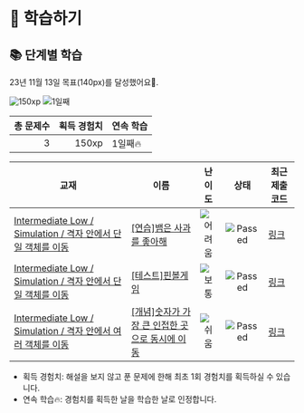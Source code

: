 # 📖 학습하기

## 📚 단계별 학습
23년 11월 13일 목표(140px)를 달성했어요🥳.

![150xp](https://img.shields.io/badge/EXP-150xp-%235cb85c.svg?for-the-badge)
![1일째](https://img.shields.io/badge/연속학습-1일째-%23E34F26.svg?for-the-badge)

|총 문제수|획득 경험치|연속 학습|
|---:|---:|---|
3|150xp|1일째🔥|

|교재|이름|난이도|상태|최근 제출 코드|
|---|---|:---:|:---:|---|
|[Intermediate Low / Simulation / 격자 안에서 단일 객체를 이동](https://www.codetree.ai/missions?missionId=2)|[[연습]뱀은 사과를 좋아해](https://www.codetree.ai/missions/2/problems/snake-loves-apples)|![어려움][hard]|![Passed][passed]|[링크](https://github.com/yungwangoh/codetree-TILs/blob/main/231113/%EB%B1%80%EC%9D%80%20%EC%82%AC%EA%B3%BC%EB%A5%BC%20%EC%A2%8B%EC%95%84%ED%95%B4/snake-loves-apples.java)|
|[Intermediate Low / Simulation / 격자 안에서 단일 객체를 이동](https://www.codetree.ai/missions?missionId=2)|[[테스트]핀볼게임](https://www.codetree.ai/missions/2/problems/pinball-game)|![보통][medium]|![Passed][passed]|[링크](https://github.com/yungwangoh/codetree-TILs/blob/main/231113/%ED%95%80%EB%B3%BC%EA%B2%8C%EC%9E%84/pinball-game.java)|
|[Intermediate Low / Simulation / 격자 안에서 여러 객체를 이동](https://www.codetree.ai/missions?missionId=2)|[[개념]숫자가 가장 큰 인접한 곳으로 동시에 이동](https://www.codetree.ai/missions/2/problems/move-to-max-adjacent-cell-simultaneously)|![쉬움][easy]|![Passed][passed]|[링크](https://github.com/yungwangoh/codetree-TILs/blob/main/231113/%EC%88%AB%EC%9E%90%EA%B0%80%20%EA%B0%80%EC%9E%A5%20%ED%81%B0%20%EC%9D%B8%EC%A0%91%ED%95%9C%20%EA%B3%B3%EC%9C%BC%EB%A1%9C%20%EB%8F%99%EC%8B%9C%EC%97%90%20%EC%9D%B4%EB%8F%99/move-to-max-adjacent-cell-simultaneously.java)|


* 획득 경험치: 해설을 보지 않고 푼 문제에 한해 최초 1회 경험치를 획득하실 수 있습니다.
* 연속 학습:fire:: 경험치를 획득한 날을 학습한 날로 인정합니다.










[b5]: https://img.shields.io/badge/Bronze_5-%235D3E31.svg
[b4]: https://img.shields.io/badge/Bronze_4-%235D3E31.svg
[b3]: https://img.shields.io/badge/Bronze_3-%235D3E31.svg
[b2]: https://img.shields.io/badge/Bronze_2-%235D3E31.svg
[b1]: https://img.shields.io/badge/Bronze_1-%235D3E31.svg
[s5]: https://img.shields.io/badge/Silver_5-%23394960.svg
[s4]: https://img.shields.io/badge/Silver_4-%23394960.svg
[s3]: https://img.shields.io/badge/Silver_3-%23394960.svg
[s2]: https://img.shields.io/badge/Silver_2-%23394960.svg
[s1]: https://img.shields.io/badge/Silver_1-%23394960.svg
[g5]: https://img.shields.io/badge/Gold_5-%23FFC433.svg
[g4]: https://img.shields.io/badge/Gold_4-%23FFC433.svg
[g3]: https://img.shields.io/badge/Gold_3-%23FFC433.svg
[g2]: https://img.shields.io/badge/Gold_2-%23FFC433.svg
[g1]: https://img.shields.io/badge/Gold_1-%23FFC433.svg
[p5]: https://img.shields.io/badge/Platinum_5-%2376DDD8.svg
[p4]: https://img.shields.io/badge/Platinum_4-%2376DDD8.svg
[p3]: https://img.shields.io/badge/Platinum_3-%2376DDD8.svg
[p2]: https://img.shields.io/badge/Platinum_2-%2376DDD8.svg
[p1]: https://img.shields.io/badge/Platinum_1-%2376DDD8.svg
[passed]: https://img.shields.io/badge/Passed-%23009D27.svg
[failed]: https://img.shields.io/badge/Failed-%23D24D57.svg
[easy]: https://img.shields.io/badge/쉬움-%235cb85c.svg?for-the-badge
[medium]: https://img.shields.io/badge/보통-%23FFC433.svg?for-the-badge
[hard]: https://img.shields.io/badge/어려움-%23D24D57.svg?for-the-badge